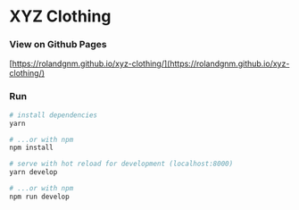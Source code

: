 # XYZ Clothing

### View on Github Pages
[https://rolandgnm.github.io/xyz-clothing/](https://rolandgnm.github.io/xyz-clothing/)

### Run
```bash
# install dependencies
yarn

# ...or with npm
npm install

# serve with hot reload for development (localhost:8000)
yarn develop

# ...or with npm
npm run develop
```
